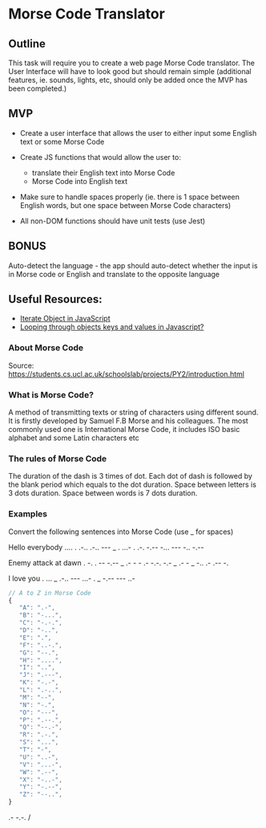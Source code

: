 # Morse Code Translator

## Outline

This task will require you to create a web page Morse Code translator.
The User Interface will have to look good but should remain simple (additional features, ie. sounds, lights, etc, should only be added once the MVP has been completed.)

## MVP

-   Create a user interface that allows the user to either input some English text or some Morse Code
-   Create JS functions that would allow the user to:

    -   translate their English text into Morse Code
    -   Morse Code into English text

-   Make sure to handle spaces properly (ie. there is 1 space between English words, but one space between Morse Code characters)
-   All non-DOM functions should have unit tests (use Jest)

## BONUS

Auto-detect the language - the app should auto-detect whether the input is in Morse code or English and translate to the opposite language

## Useful Resources:

-   [Iterate Object in JavaScript](https://www.javascripttutorial.net/object/iterate-object-in-javascript/)
-   [Looping through objects keys and values in Javascript?](https://flexiple.com/loop-through-object-javascript/)

### About Morse Code

Source: https://students.cs.ucl.ac.uk/schoolslab/projects/PY2/introduction.html


### What is Morse Code?

A method of transmitting texts or string of characters using different sound.
It is firstly developed by Samuel F.B Morse and his colleagues.
The most commonly used one is International Morse Code, it includes ISO basic alphabet and some Latin characters etc

### The rules of Morse Code

The duration of the dash is 3 times of dot.
Each dot of dash is followed by the blank period which equals to the dot duration.
Space between letters is 3 dots duration.
Space between words is 7 dots duration.

### Examples

Convert the following sentences into Morse Code (use _ for spaces)

Hello everybody
.... . .-.. .-.. --- _ . ...- . .-. -.-- -... --- -.. -.--

Enemy attack at dawn
. -. . -- -.-- _ .- - - .- -.-. -.- _ .- - _ -.. .- .-- -.

I love you
. ... _ .-.. --- ...- . _ -.-- --- ..-



```js
// A to Z in Morse Code
{
   "A": ".-",
   "B": "-...",
   "C": "-.-.",
   "D": "-..",
   "E": ".",
   "F": "..-.",
   "G": "--.",
   "H": "....",
   "I": "..",
   "J": ".---",
   "K": "-.-",
   "L": ".-..",
   "M": "--",
   "N": "-.",
   "O": "---",
   "P": ".--.",
   "Q": "--.-",
   "R": ".-.",
   "S": "...",
   "T": "-",
   "U": "..-",
   "V": "...-",
   "W": ".--",
   "X": "-..-",
   "Y": "-.--",
   "Z": "--..",
}

```
.- -.-. / 